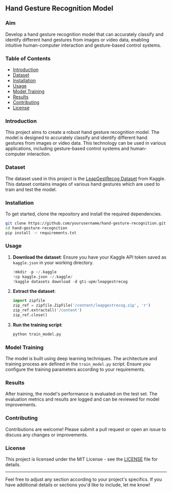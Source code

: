 ## Hand Gesture Recognition Model

### Aim
Develop a hand gesture recognition model that can accurately classify and identify different hand gestures from images or video data, enabling intuitive human-computer interaction and gesture-based control systems.

### Table of Contents
- [Introduction](#introduction)
- [Dataset](#dataset)
- [Installation](#installation)
- [Usage](#usage)
- [Model Training](#model-training)
- [Results](#results)
- [Contributing](#contributing)
- [License](#license)

### Introduction
This project aims to create a robust hand gesture recognition model. The model is designed to accurately classify and identify different hand gestures from images or video data. This technology can be used in various applications, including gesture-based control systems and human-computer interaction.

### Dataset
The dataset used in this project is the [LeapGestRecog Dataset](https://www.kaggle.com/gti-upm/leapgestrecog) from Kaggle. This dataset contains images of various hand gestures which are used to train and test the model.

### Installation
To get started, clone the repository and install the required dependencies.

```bash
git clone https://github.com/yourusername/hand-gesture-recognition.git
cd hand-gesture-recognition
pip install -r requirements.txt
```

### Usage
1. **Download the dataset**:
    Ensure you have your Kaggle API token saved as `kaggle.json` in your working directory.

    ```python
    !mkdir -p ~/.kaggle
    !cp kaggle.json ~/.kaggle/
    !kaggle datasets download -d gti-upm/leapgestrecog
    ```

2. **Extract the dataset**:
    ```python
    import zipfile
    zip_ref = zipfile.ZipFile('/content/leapgestrecog.zip', 'r')
    zip_ref.extractall('/content')
    zip_ref.close()
    ```

3. **Run the training script**:
    ```python
    python train_model.py
    ```

### Model Training
The model is built using deep learning techniques. The architecture and training process are defined in the `train_model.py` script. Ensure you configure the training parameters according to your requirements.

### Results
After training, the model's performance is evaluated on the test set. The evaluation metrics and results are logged and can be reviewed for model improvements.

### Contributing
Contributions are welcome! Please submit a pull request or open an issue to discuss any changes or improvements.

### License
This project is licensed under the MIT License - see the [LICENSE](LICENSE) file for details.

---

Feel free to adjust any section according to your project's specifics. If you have additional details or sections you'd like to include, let me know!
